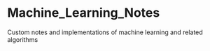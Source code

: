 # Machine_Learning_Notes
Custom notes and implementations of machine learning and related algorithms
